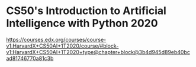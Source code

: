 # CS50's Introduction to Artificial Intelligence with Python 2020

https://courses.edx.org/courses/course-v1:HarvardX+CS50AI+1T2020/course/#block-v1:HarvardX+CS50AI+1T2020+type@chapter+block@3b4d945d89eb40bcad81746770a81c3b
